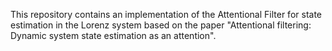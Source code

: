 This repository contains an implementation of the Attentional Filter for state estimation in the Lorenz system based on the paper "Attentional filtering: Dynamic system state estimation as an attention".  
